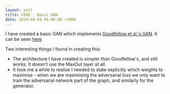 ```yaml
---
layout: post
title: CODE - Basic GAN
date: 2019-08-04 05:00:00 +1000
---
```


I have created a basic GAN which implements [Goodfellow et al.'s GAN](https://arxiv.org/pdf/1406.2661.pdf). It can be seen [here](https://github.com/BradleyTjandra/Deep-Learning/blob/master/GAN.py).

Two interesting things I found in creating this:

* The architecture I have created is simpler than Goodfellow's, and still works. It doesn't use the MaxOut layer at all.
* It took me a while to realise I needed to state explicitly which weights to maximise - when we are maximising the adversarial loss we only want to train the adversarial network part of the graph, and similarly for the generator.
